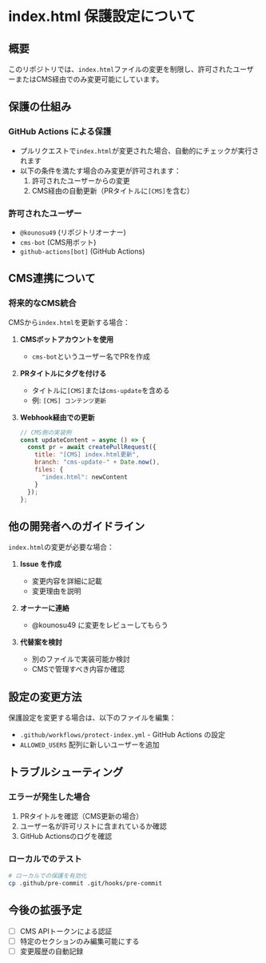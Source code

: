 # index.html 保護設定について

## 概要
このリポジトリでは、`index.html`ファイルの変更を制限し、許可されたユーザーまたはCMS経由でのみ変更可能にしています。

## 保護の仕組み

### GitHub Actions による保護
- プルリクエストで`index.html`が変更された場合、自動的にチェックが実行されます
- 以下の条件を満たす場合のみ変更が許可されます：
  1. 許可されたユーザーからの変更
  2. CMS経由の自動更新（PRタイトルに`[CMS]`を含む）

### 許可されたユーザー
- `@kounosu49` (リポジトリオーナー)
- `cms-bot` (CMS用ボット)
- `github-actions[bot]` (GitHub Actions)

## CMS連携について

### 将来的なCMS統合
CMSから`index.html`を更新する場合：

1. **CMSボットアカウントを使用**
   - `cms-bot`というユーザー名でPRを作成
   
2. **PRタイトルにタグを付ける**
   - タイトルに`[CMS]`または`cms-update`を含める
   - 例: `[CMS] コンテンツ更新` 

3. **Webhook経由での更新**
   ```javascript
   // CMS側の実装例
   const updateContent = async () => {
     const pr = await createPullRequest({
       title: "[CMS] index.html更新",
       branch: "cms-update-" + Date.now(),
       files: {
         "index.html": newContent
       }
     });
   };
   ```

## 他の開発者へのガイドライン

`index.html`の変更が必要な場合：

1. **Issue を作成**
   - 変更内容を詳細に記載
   - 変更理由を説明

2. **オーナーに連絡**
   - @kounosu49 に変更をレビューしてもらう

3. **代替案を検討**
   - 別のファイルで実装可能か検討
   - CMSで管理すべき内容か確認

## 設定の変更方法

保護設定を変更する場合は、以下のファイルを編集：

- `.github/workflows/protect-index.yml` - GitHub Actions の設定
- `ALLOWED_USERS` 配列に新しいユーザーを追加

## トラブルシューティング

### エラーが発生した場合
1. PRタイトルを確認（CMS更新の場合）
2. ユーザー名が許可リストに含まれているか確認
3. GitHub Actionsのログを確認

### ローカルでのテスト
```bash
# ローカルでの保護を有効化
cp .github/pre-commit .git/hooks/pre-commit
```

## 今後の拡張予定
- [ ] CMS APIトークンによる認証
- [ ] 特定のセクションのみ編集可能にする
- [ ] 変更履歴の自動記録